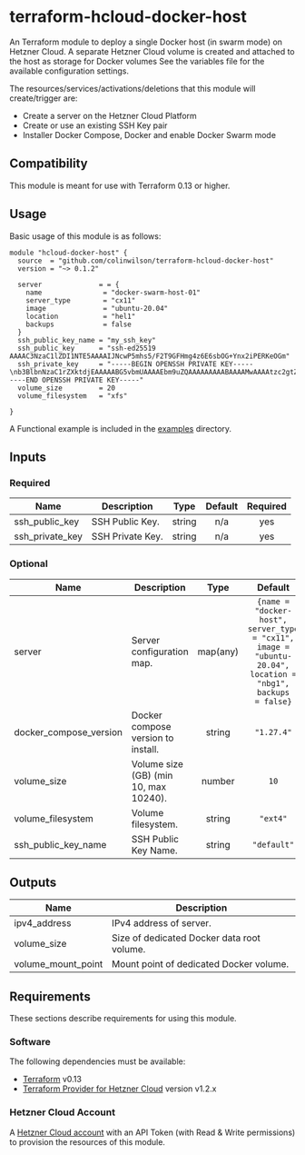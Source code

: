 # terraform-hcloud-docker-host
An Terraform module to deploy a single Docker host (in swarm mode) on Hetzner Cloud. A separate Hetzner Cloud volume is created and attached to the host as storage for Docker volumes See the variables file for the available configuration settings.

The resources/services/activations/deletions that this module will create/trigger are:

- Create a server on the Hetzner Cloud Platform
- Create or use an existing SSH Key pair
- Installer Docker Compose, Docker and enable Docker Swarm mode

## Compatibility

This module is meant for use with Terraform 0.13 or higher.

## Usage

Basic usage of this module is as follows:

```hcl
module "hcloud-docker-host" {
  source  = "github.com/colinwilson/terraform-hcloud-docker-host"
  version = "~> 0.1.2"

  server              = = {
    name               = "docker-swarm-host-01"
    server_type        = "cx11"
    image              = "ubuntu-20.04"
    location           = "hel1"
    backups            = false
  }
  ssh_public_key_name = "my_ssh_key"
  ssh_public_key      = "ssh-ed25519 AAAAC3NzaC1lZDI1NTE5AAAAIJNcwP5mhs5/F2T9GFHmg4z6E6sbOG+Ynx2iPERKeOGm"
  ssh_private_key     = "-----BEGIN OPENSSH PRIVATE KEY-----\nb3BlbnNzaC1rZXktdjEAAAAABG5vbmUAAAAEbm9uZQAAAAAAAAABAAAAMwAAAAtzc2gtZW\nQyNTUxOQAAACCTXMD+ZobOfxdk/RhR5oOM+hOrGzhvmJ8dojxESnjhpgAAAKAT7qvkE+6r\n5AAAAAtzc2gtZWQyNTUxOQAAACCTXMD+ZobOfxdk/RhR5oOM+hOrGzhvmJ8dojxESnjhpg\nAAAEA3uuisz1EbVpmyvAkAdhF29CCKN0oR9+fdGVcDkF8YBZNcwP5mhs5/F2T9GFHmg4z6\nE6sbOG+Ynx2iPERKeOGmAAAAG2NvbGlud2lsc29uQERFU0tUT1AtMUZUQUo3TwEC\n-----END OPENSSH PRIVATE KEY-----"
  volume_size         = 20
  volume_filesystem   = "xfs"

}
```

A Functional example is included in the
[examples](./examples/) directory.

<!-- BEGINNING OF PRE-COMMIT-TERRAFORM DOCS HOOK -->
## Inputs

### Required

| Name | Description | Type | Default | Required |
|------|-------------|:----:|:-----:|:-----:|
| ssh_public_key | SSH Public Key. | string | n/a | yes |
| ssh_private_key | SSH Private Key. | string | n/a | yes |

### Optional

| Name | Description | Type | Default | Required |
|------|-------------|:----:|:-----:|:-----:|
| server | Server configuration map. | map(any) | <code lang="hcl">{name = "docker-host", server_type = "cx11", image = "ubuntu-20.04", location = "nbg1", backups = false}</code> | no |
| docker_compose_version | Docker compose version to install. | string | `"1.27.4"` | no |
| volume_size | Volume size (GB) (min 10, max 10240). | number | `10` | no |
| volume_filesystem | Volume filesystem. | string | `"ext4"` | no |
| ssh_public_key_name | SSH Public Key Name. | string | `"default"` | no |

## Outputs

| Name | Description |
|------|-------------|
| ipv4_address | IPv4 address of server. |
| volume_size | Size of dedicated Docker data root volume. |
| volume_mount_point | Mount point of dedicated Docker volume. |

<!-- END OF PRE-COMMIT-TERRAFORM DOCS HOOK -->

## Requirements

These sections describe requirements for using this module.

### Software

The following dependencies must be available:

- [Terraform](https://www.terraform.io/downloads.html) v0.13
- [Terraform Provider for Hetzner Cloud](https://registry.terraform.io/providers/hetznercloud/hcloud/latest) version v1.2.x

### Hetzner Cloud Account

A [Hetzner Cloud account](https://accounts.hetzner.com/signUp) with an API Token (with Read & Write permissions) to provision
the resources of this module.


